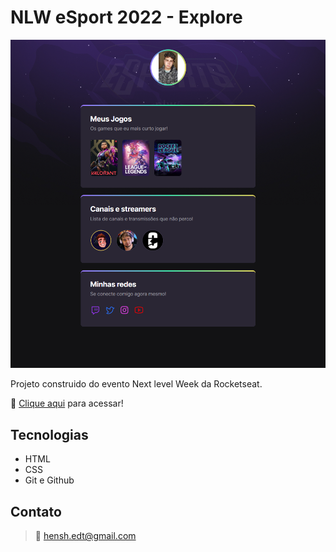 # NLW eSport 2022 - Explore
![preview](./.github/preview.png)

Projeto construido do evento Next level Week da Rocketseat.

🔗 [Clique aqui](https://henshedt.github.io/) para acessar!


## Tecnologias

- HTML
- CSS
- Git e Github

## Contato

>📧 hensh.edt@gmail.com

